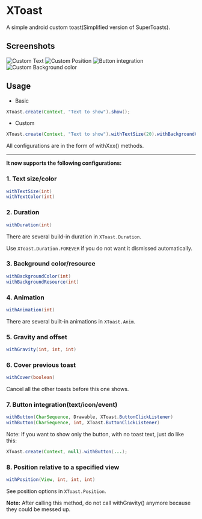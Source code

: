 XToast
====
A simple android custom toast(Simplified version of SuperToasts).

## Screenshots

![Custom Text](screenshots/Screenshot_1.png)
![Custom Position](screenshots/Screenshot_2.png)
![Button integration](screenshots/Screenshot_3.png)
![Custom Background color](screenshots/Screenshot_4.png)

## Usage

- Basic

```java
XToast.create(Context, "Text to show").show();
```

- Custom

```java
XToast.create(Context, "Text to show").withTextSize(20).withBackgroundColor(Color.parseColor("#FF00000")).show();
```

All configurations are in the form of withXxx() methods.

----

**It now supports the following configurations:**

### 1. Text size/color

```java
withTextSize(int)
withTextColor(int)
```

### 2. Duration

```java
withDuration(int)
```

There are several build-in duration in `XToast.Duration`.

Use `XToast.Duration.FOREVER` if you do not want it dismissed automatically.

### 3. Background color/resource

```java
withBackgroundColor(int)
withBackgroundResource(int)
```

### 4. Animation

```java
withAnimation(int)
```

There are several built-in animations in `XToast.Anim`.

### 5. Gravity and offset

```java
withGravity(int, int, int)
```

### 6. Cover previous toast

```java
withCover(boolean)
```

Cancel all the other toasts before this one shows.

### 7. Button integration(text/icon/event)

```java
withButton(CharSequence, Drawable, XToast.ButtonClickListener)
withButton(CharSequence, int, XToast.ButtonClickListener)
```

Note: If you want to show only the button, with no toast text, just do like this:

```java
XToast.create(Context, null).withButton(...);
```

### 8. Position relative to a specified view

```java
withPosition(View, int, int, int)
```

See position options in `XToast.Position`.

**Note:** After calling this method, do not call withGravity() anymore because they could be messed up.

